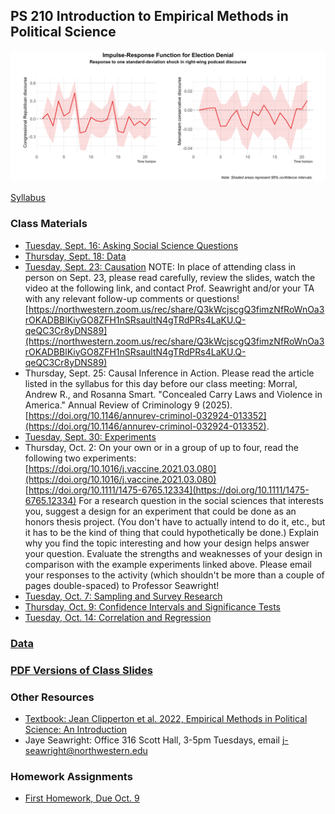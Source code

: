## PS 210 Introduction to Empirical Methods in Political Science

<img src="Slides/images/electiondenialpod.png" width="800">

[Syllabus](https://jnseawright.github.io/ps210/syllabus.html)

### Class Materials

* [Tuesday, Sept. 16: Asking Social Science Questions](https://jnseawright.github.io/ps210/Slides/AskingQuestions.html#1)
* [Thursday, Sept. 18: Data](https://jnseawright.github.io/ps210/Slides/Data.html#1)
* [Tuesday, Sept. 23: Causation](https://jnseawright.github.io/ps210/Slides/Causation.html#1)
    NOTE: In place of attending class in person on Sept. 23, please read carefully, review the slides, watch the video at the following link, and contact Prof. Seawright and/or your TA with any relevant follow-up comments or questions! [https://northwestern.zoom.us/rec/share/Q3kWcjscgQ3fimzNfRoWnOa3rOKADBBlKiyGO8ZFH1nSRsaultN4gTRdPRs4LaKU.Q-qeQC3Cr8yDNS89](https://northwestern.zoom.us/rec/share/Q3kWcjscgQ3fimzNfRoWnOa3rOKADBBlKiyGO8ZFH1nSRsaultN4gTRdPRs4LaKU.Q-qeQC3Cr8yDNS89)
* Thursday, Sept. 25: Causal Inference in Action. Please read the article listed in the syllabus for this day before our class meeting: Morral, Andrew R., and Rosanna Smart. "Concealed Carry Laws and Violence in America." Annual Review of Criminology 9 (2025). [https://doi.org/10.1146/annurev-criminol-032924-013352](https://doi.org/10.1146/annurev-criminol-032924-013352).
* [Tuesday, Sept. 30: Experiments](https://jnseawright.github.io/ps210/Slides/Experiments.html#1)
* Thursday, Oct. 2: On your own or in a group of up to four, read the following two experiments:
    [https://doi.org/10.1016/j.vaccine.2021.03.080](https://doi.org/10.1016/j.vaccine.2021.03.080)
    [https://doi.org/10.1111/1475-6765.12334](https://doi.org/10.1111/1475-6765.12334)
  For a research question in the social sciences that interests you, suggest a design for an experiment that could be done as an honors thesis project. (You don't have to actually intend to do it, etc., but it has to be the kind of thing that could hypothetically be done.) Explain why you find the topic interesting and how your design helps answer your question. Evaluate the strengths and weaknesses of your design in comparison with the example experiments linked above. Please email your responses to the activity (which shouldn't be more than a couple of pages double-spaced) to Professor Seawright!
* [Tuesday, Oct. 7: Sampling and Survey Research](https://jnseawright.github.io/ps210/Slides/Surveys.html#1)
* [Thursday, Oct. 9: Confidence Intervals and Significance Tests](https://jnseawright.github.io/ps210/Slides/ConfidenceIntervals.html#1)
* [Tuesday, Oct. 14: Correlation and Regression](https://jnseawright.github.io/ps210/Slides/Regression.html#1)
  
### [Data](https://github.com/jnseawright/ps210/tree/main/Data)

### [PDF Versions of Class Slides](https://github.com/jnseawright/ps210/tree/main/Slides/PDFs/)

### Other Resources

* [Textbook: Jean Clipperton et al. 2022, Empirical Methods in Political Science: An Introduction](https://nulib-oer.github.io/empirical-methods-polisci/)
* Jaye Seawright: Office 316 Scott Hall, 3-5pm Tuesdays, email j-seawright@northwestern.edu

### Homework Assignments

* [First Homework, Due Oct. 9](https://jnseawright.github.io/ps210/Homework/hw1.html)


